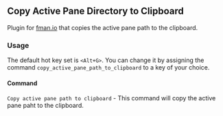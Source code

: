 ## Copy Active Pane Directory to Clipboard

Plugin for [fman.io](https://fman.io) that copies the active pane path to the clipboard.

### Usage

The default hot key set is ```<Alt+G>```. You can change it by assigning the 
command ```copy_active_pane_path_to_clipboard``` to a key of your choice.

#### Command

`Copy active pane path to clipboard` - This command will copy the active pane
paht to the clipboard.
